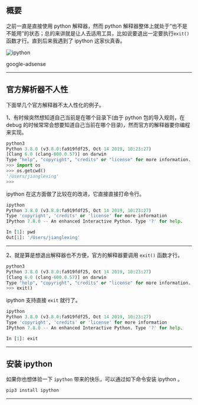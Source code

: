 ## 概要
之前一直是直接使用 python 解释器，然而 python 解释器整体上就处于“也不是不能用”的状态；总的来讲就是让人去适用工具，比如说要退出一定要执行`exit()`函数才行。直到后来我遇到了 ipython 这家伙真香。

![ipython](static/2020-15/ipython.png)

google-adsense

---


## 官方解析器不人性
下面举几个官方解释器不太人性化的例子。

1、有时候突然想知道自己当前是在哪个目录下(由于 python 包的导入规则，在 debug 的时候常常会想要知道自己当前在哪个目录)，然而官方的解释器要你编程来实现。
```python
python3
Python 3.8.0 (v3.8.0:fa919fdf25, Oct 14 2019, 10:23:27) 
[Clang 6.0 (clang-600.0.57)] on darwin
Type "help", "copyright", "credits" or "license" for more information.
>>> import os
>>> os.getcwd()
'/Users/jianglexing'
>>> 
```
ipython 在这方面做了比较在的改进，它直接直接打命令行。
```python
ipython
Python 3.8.0 (v3.8.0:fa919fdf25, Oct 14 2019, 10:23:27) 
Type 'copyright', 'credits' or 'license' for more information
IPython 7.8.0 -- An enhanced Interactive Python. Type '?' for help.

In [1]: pwd                                                                     
Out[1]: '/Users/jianglexing'
```

---

2、就是算是想退出解释器也不方便，官方的解释器要调用 `exit()` 函数才行。
```python
python3
Python 3.8.0 (v3.8.0:fa919fdf25, Oct 14 2019, 10:23:27) 
[Clang 6.0 (clang-600.0.57)] on darwin
Type "help", "copyright", "credits" or "license" for more information.
>>> exit()
```
ipython 支持直接 `exit` 就行了。
```python
ipython
Python 3.8.0 (v3.8.0:fa919fdf25, Oct 14 2019, 10:23:27) 
Type 'copyright', 'credits' or 'license' for more information
IPython 7.8.0 -- An enhanced Interactive Python. Type '?' for help.

In [1]: exit
```

---

## 安装 ipython
如果你也想体验一下 `ipython` 带来的快乐，可以通过如下命令安装 ipython 。
```bash
pip3 install ipython
```

---